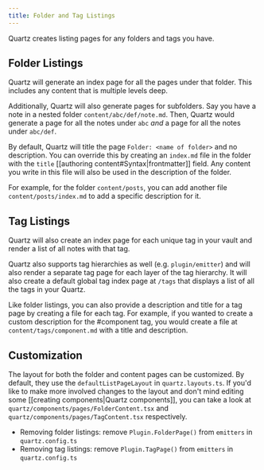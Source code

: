 ```yaml
---
title: Folder and Tag Listings
---
```


Quartz creates listing pages for any folders and tags you have.

## Folder Listings

Quartz will generate an index page for all the pages under that folder. This includes any content that is multiple levels deep.

Additionally, Quartz will also generate pages for subfolders. Say you have a note in a nested folder `content/abc/def/note.md`. Then, Quartz would generate a page for all the notes under `abc` _and_ a page for all the notes under `abc/def`.

By default, Quartz will title the page `Folder: <name of folder>` and no description. You can override this by creating an `index.md` file in the folder with the `title` [[authoring content#Syntax|frontmatter]] field. Any content you write in this file will also be used in the description of the folder.

For example, for the folder `content/posts`, you can add another file `content/posts/index.md` to add a specific description for it.

## Tag Listings

Quartz will also create an index page for each unique tag in your vault and render a list of all notes with that tag.

Quartz also supports tag hierarchies as well (e.g. `plugin/emitter`) and will also render a separate tag page for each layer of the tag hierarchy. It will also create a default global tag index page at `/tags` that displays a list of all the tags in your Quartz.

Like folder listings, you can also provide a description and title for a tag page by creating a file for each tag. For example, if you wanted to create a custom description for the #component tag, you would create a file at `content/tags/component.md` with a title and description.

## Customization

The layout for both the folder and content pages can be customized. By default, they use the `defaultListPageLayout` in `quartz.layouts.ts`. If you'd like to make more involved changes to the layout and don't mind editing some [[creating components|Quartz components]], you can take a look at `quartz/components/pages/FolderContent.tsx` and `quartz/components/pages/TagContent.tsx` respectively.

- Removing folder listings: remove `Plugin.FolderPage()` from `emitters` in `quartz.config.ts`
- Removing tag listings: remove `Plugin.TagPage()` from `emitters` in `quartz.config.ts`
